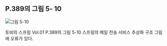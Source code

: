 ## P.389의 그림 5- 10

![그림 5-10](https://github.com/KHYUN28/toby_spring/assets/121412134/b2b951b6-75f9-4613-946d-a7d4d10064eb)

토비의 스프링 Vol.01 P.389의 그림 5-10 스프링의 메일 전송 서비스 추상화 구조 그림에 오류가 있다.
